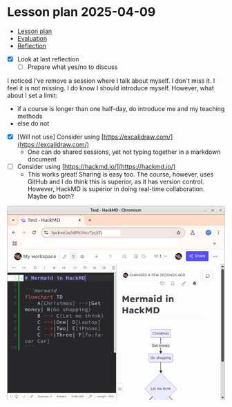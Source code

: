 # Lesson plan 2025-04-09

- [Lesson plan](../../lesson_plans/20250410/README.md)
- [Evaluation](../../evaluations/20250410/README.md)
- [Reflection](../../reflections/20250410/README.md)

- [x] Look at last reflection
    - [ ] Prepare what yes/no to discuss

I noticed I've remove a session where I talk about myself.
I don't miss it. I feel it is not missing.
I do know I should introduce myself.
However, what about I set a limit:

- if a course is longer than one half-day,
  do introduce me and my teaching methods
- else do not

- [x] [Will not use] Consider using [https://excalidraw.com/](https://excalidraw.com/)
    - One can do shared sessions, yet not typing together in a markdown document
- [ ] Consider using [https://hackmd.io/](https://hackmd.io/)
    - This works great! Sharing is easy too. The course, however, uses
      GitHub and I do think this is superior, as it has version control.
      However, HackMD is superior in doing real-time collaboration.
      Maybe do both?

![Mermaid in HackMD](mermaid_in_hackmd.png)

